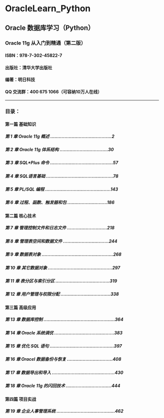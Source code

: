 # OracleLearn_Python
## Oracle 数据库学习（Python）
### Oracle 11g 从入门到精通（第二版）
#### ISBN：978-7-302-45822-7
#### 出版社：清华大学出版社
#### 编著：明日科技
#### QQ 交流群：400 675 1066（可容纳10万人在线）

___
### 目录：

#### 第一篇 基础知识
##### 第 1 章 Oracle 11g 概述 ...........................................2
##### 第 2 章 Oracle 11g 体系结构 ..................................30
##### 第 3 章 SQL*Plus 命令 ............................................57
##### 第 4 章 SQL语言基础 ...............................................78
##### 第 5 章 PL/SQL 编程 ..............................................143
##### 第 6 章 过程、函数、触发器和包 ............................186

#### 第二篇 核心技术
##### 第 7 章 管理控制文件和日志文件 ............................218
##### 第 8 章 管理表空间和数据文件 ................................244
##### 第 9 章 数据表对象 ..................................................268
##### 第 10 章 其它数据对象 .............................................297
##### 第 11 章 表分区与索引分区 ......................................319
##### 第 12 章 用户管理与权限分配 ...................................338

#### 第三篇 高级应用
##### 第 13 章 数据库控制 ..................................................364
##### 第 14 章 Oracle 系统调优 ..........................................383
##### 第 15 章 优化 SQL 语句 .............................................397
##### 第 16 章 Oracel 数据备份与恢复 ................................408
##### 第 17 章 数据导出和导入 ............................................430
##### 第 18 章 Oracle 11g 的闪回技术 ................................444

#### 第四篇 项目实战
##### 第 19 章 企业人事管理系统 .........................................462